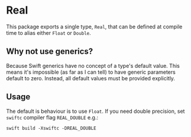 # Real

This package exports a single type, `Real`, that can be defined at compile time to alias either `Float` or `Double`.

## Why not use generics?

Because Swift generics have no concept of a type's default value. This means it's impossible (as far as I can tell) to have generic parameters default to zero. Instead, all default values must be provided explicitly.

## Usage

The default is behaviour is to use `Float`. If you need double precision, set `swiftc` compiler flag `REAL_DOUBLE` e.g.:

	swift build -Xswiftc -DREAL_DOUBLE

